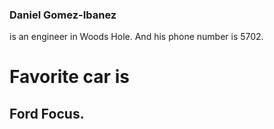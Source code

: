 ### Daniel Gomez-Ibanez
is an engineer in Woods Hole.
And his phone number is 5702.
# Favorite car is
## Ford Focus.
